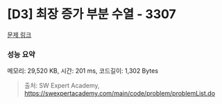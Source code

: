 # [D3] 최장 증가 부분 수열 - 3307 

[문제 링크](https://swexpertacademy.com/main/code/problem/problemDetail.do?contestProbId=AWBOKg-a6l0DFAWr) 

### 성능 요약

메모리: 29,520 KB, 시간: 201 ms, 코드길이: 1,302 Bytes



> 출처: SW Expert Academy, https://swexpertacademy.com/main/code/problem/problemList.do